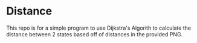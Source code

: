 # Distance

This repo is for a simple program to use Dijkstra's Algorith to calculate the distance between 2 states based off of distances in the provided PNG.

